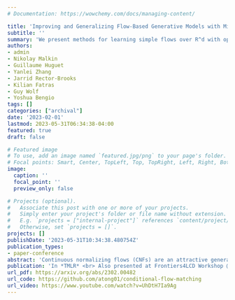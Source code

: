 ```yaml
---
# Documentation: https://wowchemy.com/docs/managing-content/

title: 'Improving and Generalizing Flow-Based Generative Models with Minibatch Optimal Transport'
subtitle: ''
summary: 'We present methods for learning simple flows over R^d with optimal transport conditional flow matching (OT-CFM). Training with this objective leads to imprved results on a variety of conditional and unconditional generation tasks, such as inferring single cell dynamics, unsupervised image translation, and Schrodinger bridge inference.'
authors:
- admin
- Nikolay Malkin
- Guillaume Huguet
- Yanlei Zhang
- Jarrid Rector-Brooks
- Kilian Fatras
- Guy Wolf
- Yoshua Bengio
tags: []
categories: ["archival"]
date: '2023-02-01'
lastmod: 2023-05-31T06:34:38-04:00
featured: true
draft: false

# Featured image
# To use, add an image named `featured.jpg/png` to your page's folder.
# Focal points: Smart, Center, TopLeft, Top, TopRight, Left, Right, BottomLeft, Bottom, BottomRight.
image:
  caption: ''
  focal_point: ''
  preview_only: false

# Projects (optional).
#   Associate this post with one or more of your projects.
#   Simply enter your project's folder or file name without extension.
#   E.g. `projects = ["internal-project"]` references `content/project/deep-learning/index.md`.
#   Otherwise, set `projects = []`.
projects: []
publishDate: '2023-05-31T10:34:38.480754Z'
publication_types:
- paper-conference
abstract: 'Continuous normalizing flows (CNFs) are an attractive generative modeling technique, but they have been held back by limitations in their simulation-based maximum likelihood training. We introduce the generalized conditional flow matching (CFM) technique, a family of simulation-free training objectives for CNFs. CFM features a stable regression objective like that used to train the stochastic flow in diffusion models but enjoys the efficient inference of deterministic flow models. In contrast to both diffusion models and prior CNF training algorithms, CFM does not require the source distribution to be Gaussian or require evaluation of its density. A variant of our objective is optimal transport CFM (OT-CFM), which creates simpler flows that are more stable to train and lead to faster inference, as evaluated in our experiments. Furthermore, OT-CFM is the first method to compute dynamic OT in a simulation-free way. Training CNFs with CFM improves results on a variety of conditional and unconditional generation tasks, such as inferring single cell dynamics, unsupervised image translation, and Schrödinger bridge inference.'
publication: 'In *TMLR* <br> Also presented at Frontiers4LCD Workshop @ ICML 2023'
url_pdf: https://arxiv.org/abs/2302.00482
url_code: https://github.com/atong01/conditional-flow-matching
url_video: https://www.youtube.com/watch?v=UhDtH7Ia9Ag
---
```

